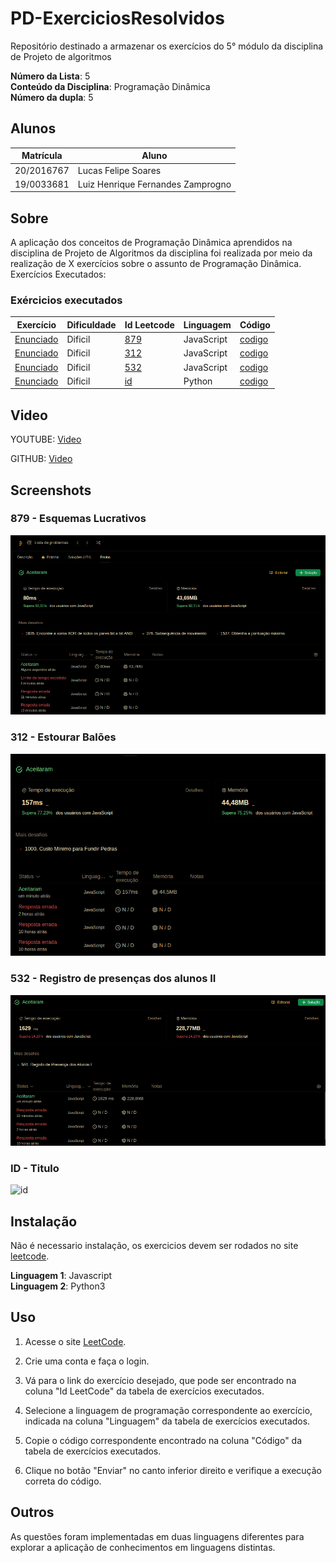 # PD-ExerciciosResolvidos
Repositório destinado a armazenar os exercícios do 5° módulo da disciplina de Projeto de algoritmos


**Número da Lista**: 5<br>
**Conteúdo da Disciplina**: Programação Dinâmica<br>
**Número da dupla**: 5<br>

## Alunos
|Matrícula | Aluno |
| -- | -- |
| 20/2016767  | Lucas Felipe Soares |
| 19/0033681  | Luiz Henrique Fernandes Zamprogno |

## Sobre 

A aplicação dos conceitos de Programação Dinâmica aprendidos na disciplina de Projeto de Algoritmos da disciplina foi realizada por meio da realização de X exercícios sobre o assunto de Programação Dinâmica. Exercícios Executados:

### Exércicios executados

| Exercício | Dificuldade | Id Leetcode | Linguagem | Código |
| -- | -- | -- | -- | -- |
| [Enunciado ](https://github.com/projeto-de-algoritmos/PD-ExerciciosResolvidos/blob/main/images/879-enunciado.pdf) | Dificil | [879](https://leetcode.com/problems/profitable-schemes/description/) | JavaScript| [codigo](https://github.com/projeto-de-algoritmos/PD-ExerciciosResolvidos/blob/main/879-esquemasLucrativos.js) |
| [Enunciado ](https://github.com/projeto-de-algoritmos/PD-ExerciciosResolvidos/blob/main/images/312-enunciado.pdf) | Dificil | [312](https://leetcode.com/problems/burst-balloons/description/) | JavaScript| [codigo](https://github.com/projeto-de-algoritmos/PD-ExerciciosResolvidos/blob/main/312-estourarBaloes.js) |
| [Enunciado ](https://github.com/projeto-de-algoritmos/PD-ExerciciosResolvidos/blob/main/images/532-Tentativa.png) | Dificil | [532](https://leetcode.com/problems/student-attendance-record-ii/description/) | JavaScript| [codigo](https://github.com/projeto-de-algoritmos/PD-ExerciciosResolvidos/blob/main/532-registroPresencaAluno.js) |
| [Enunciado ]() | Dificil | [id]() | Python| [codigo]() |

 
## Video

YOUTUBE: [Video]() 

GITHUB: [Video]()

## Screenshots

### 879 - Esquemas Lucrativos

![879](/images/879-tentativa.png)

### 312 - Estourar Balões

![312](/images/312-tentativa.png)

### 532 - Registro de presenças dos alunos II

![532](/images/532-Tentativa.png)

### ID - Titulo

![id]()


## Instalação 

Não é necessario instalação, os exercicios devem ser rodados no site [leetcode]([link](https://leetcode.com/problemset/all/)).

**Linguagem 1**: Javascript<br>
**Linguagem 2**: Python3<br>

## Uso

1. Acesse o site [LeetCode](https://leetcode.com/problemset/all/).

2. Crie uma conta e faça o login.

3. Vá para o link do exercício desejado, que pode ser encontrado na coluna "Id LeetCode" da tabela de exercícios executados.

4. Selecione a linguagem de programação correspondente ao exercício, indicada na coluna "Linguagem" da tabela de exercícios executados.

5. Copie o código correspondente encontrado na coluna "Código" da tabela de exercícios executados.

6. Clique no botão "Enviar" no canto inferior direito e verifique a execução correta do código.

## Outros

As questões foram implementadas em duas linguagens diferentes para explorar a aplicação de conhecimentos em linguagens distintas.

